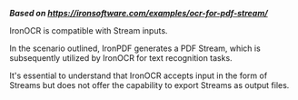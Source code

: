 ***Based on <https://ironsoftware.com/examples/ocr-for-pdf-stream/>***

IronOCR is compatible with Stream inputs.

In the scenario outlined, IronPDF generates a PDF Stream, which is subsequently utilized by IronOCR for text recognition tasks.

It's essential to understand that IronOCR accepts input in the form of Streams but does not offer the capability to export Streams as output files.